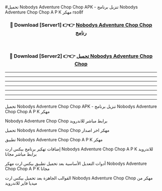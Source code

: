 #تحميل Nobodys Adventure Chop Chop  APK - تنزيل برنامج Nobodys Adventure Chop Chop  A P K مهكر rso8f 



<div align="center">
<h3>🔴 Download [Server1] 👉👉 <a href="https://apkdownload10.web.app/?title=Nobodys Adventure Chop Chop ">Nobodys Adventure Chop Chop  رنامج</a></h3><br>

<h3>🔴 Download [Server2] 👉👉 <a href="https://apkdownload10.web.app/?title=Nobodys Adventure Chop Chop ">تحميل Nobodys Adventure Chop Chop  </a></h3>
</div>


----------------------------------------------------------

----------------------------------------------------------

----------------------------------------------------------

----------------------------------------------------------

----------------------------------------------------------

----------------------------------------------------------

----------------------------------------------------------

تحميل Nobodys Adventure Chop Chop  APK - تنزيل برنامج Nobodys Adventure Chop Chop  A P K مهكر

Nobodys Adventure Chop Chop  برابط مباشر للاندرويد

تحميل Nobodys Adventure Chop Chop  مهكر اخر اصدار

تطبيق Nobodys Adventure Chop Chop  A P K مهكر

إضافات تهكير برنامج بيكس ارت Nobodys Adventure Chop Chop  A P K للاندرويد برابط مباشر مجانا

أدوات التعديل الأساسية بعد تحميل تطبيق بيكس ارت مهكر Nobodys Adventure Chop Chop  A P K مجانا

القوالب الجاهزة بعد تحميل بيكس ارت Nobodys Adventure Chop Chop  مهكر من ميديا فاير للاندرويد


